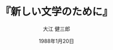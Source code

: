 ---
title: "『新しい文学のために』"
description: "『新しい文学のために』は、大江健三郎の著書。文学とは何か、文学の読み方、文学の書き方などが語らた文学論である。1988年に岩波新書の新赤版として刊行された。 大江にはもともと1978年に出版された『小説の方法』という文学理論をまとめた著作があった。"
date:  1988年1月20日
draft: false
hideToc: false
enableToc: true
enableTocContent: false
author: "大江 健三郎"
tags: 
- 文学論
- 文学の書き方
category: 
- エッセー
series:
- 岩波新書
- 早稲田大学必修基礎演習テキスト100(2020年度)
image: images/feature2/content.png
---
